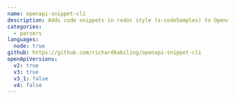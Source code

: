 ```yaml
---
name: openapi-snippet-cli
description: Adds code snippets in redoc style (x-codeSamples) to OpenAPI documents. This is a CLI wrapper for the "openapi-snippet".
categories:
  - parsers
languages:
  node: true
github: https://github.com/richardkabiling/openapi-snippet-cli
openApiVersions:
  v2: true
  v3: true
  v3_1: false
  v4: false
---
```

